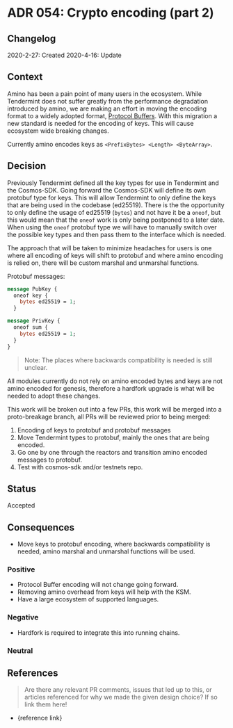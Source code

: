 # ADR 054: Crypto encoding (part 2)

## Changelog

2020-2-27: Created
2020-4-16: Update

## Context

Amino has been a pain point of many users in the ecosystem. While Tendermint does not suffer greatly from the performance degradation introduced by amino, we are making an effort in moving the encoding format to a widely adopted format, [Protocol Buffers](https://developers.google.com/protocol-buffers). With this migration a new standard is needed for the encoding of keys. This will cause ecosystem wide breaking changes.

Currently amino encodes keys as `<PrefixBytes> <Length> <ByteArray>`.

## Decision

Previously Tendermint defined all the key types for use in Tendermint and the Cosmos-SDK. Going forward the Cosmos-SDK will define its own protobuf type for keys. This will allow Tendermint to only define the keys that are being used in the codebase (ed25519).
There is the the opportunity to only define the usage of ed25519 (`bytes`) and not have it be a `oneof`, but this would mean that the `oneof` work is only being postponed to a later date. When using the `oneof` protobuf type we will have to manually switch over the possible key types and then pass them to the interface which is needed.

The approach that will be taken to minimize headaches for users is one where all encoding of keys will shift to protobuf and where amino encoding is relied on, there will be custom marshal and unmarshal functions.

Protobuf messages:

```proto
message PubKey {
  oneof key {
    bytes ed25519 = 1;
  }

message PrivKey {
  oneof sum {
    bytes ed25519 = 1;
  }
}
```

> Note: The places where backwards compatibility is needed is still unclear.

All modules currently do not rely on amino encoded bytes and keys are not amino encoded for genesis, therefore a hardfork upgrade is what will be needed to adopt these changes.

This work will be broken out into a few PRs, this work will be merged into a proto-breakage branch, all PRs will be reviewed prior to being merged:

1. Encoding of keys to protobuf and protobuf messages
2. Move Tendermint types to protobuf, mainly the ones that are being encoded.
3. Go one by one through the reactors and transition amino encoded messages to protobuf.
4. Test with cosmos-sdk and/or testnets repo.

## Status

Accepted

## Consequences

- Move keys to protobuf encoding, where backwards compatibility is needed, amino marshal and unmarshal functions will be used.

### Positive

- Protocol Buffer encoding will not change going forward.
- Removing amino overhead from keys will help with the KSM.
- Have a large ecosystem of supported languages.

### Negative

- Hardfork is required to integrate this into running chains.

### Neutral

## References

> Are there any relevant PR comments, issues that led up to this, or articles referenced for why we made the given design choice? If so link them here!

- {reference link}
